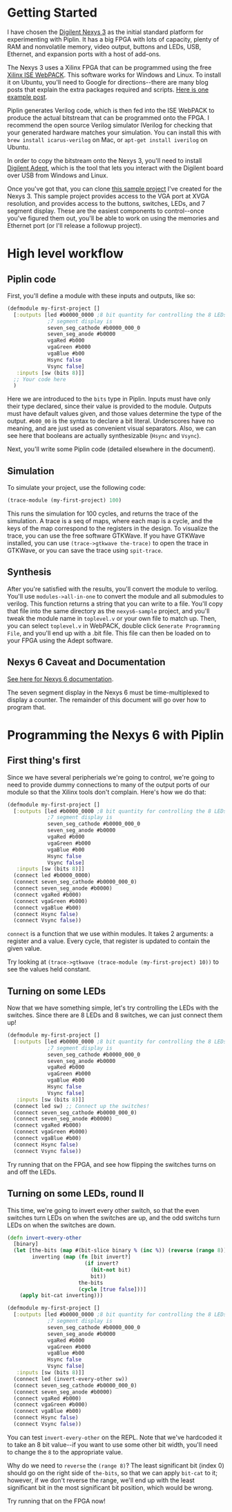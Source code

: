 # Getting Started

I have chosen the [Digilent Nexys 3](http://www.digilentinc.com/Products/Detail.cfm?NavPath=2,400,897&Prod=NEXYS3&CFID=277304&CFTOKEN=75901224) as the initial standard platform for experimenting with Piplin. It has a big FPGA with lots of capacity, plenty of RAM and nonvolatile memory, video output, buttons and LEDs, USB, Ethernet, and expansion ports with a host of add-ons.

The Nexys 3 uses a Xilinx FPGA that can be programmed using the free [Xilinx ISE WebPACK](http://www.xilinx.com/products/design-tools/ise-design-suite/ise-webpack.htm). This software works for Windows and Linux. To install it on Ubuntu, you'll need to Google for directions--there are many blog posts that explain the extra packages required and scripts. [Here is one example post](http://blog.2gn.com/electronics/xilinx-ise-14-2-on-ubuntu-12-04/).

Piplin generates Verilog code, which is then fed into the ISE WebPACK to produce the actual bitstream that can be programmed onto the FPGA. I recommend the open source Verilog simulator IVerilog for checking that your generated hardware matches your simulation. You can install this with `brew install icarus-verilog` on Mac, or `apt-get install iverilog` on Ubuntu.

In order to copy the bitstream onto the Nexys 3, you'll need to install [Digilent Adept](http://www.digilentinc.com/Products/Detail.cfm?NavPath=2,66,828&Prod=ADEPT2), which is the tool that lets you interact with the Digilent board over USB from Windows and Linux.

Once you've got that, you can clone [this sample project](https://github.com/dgrnbrg/nexys6-sample) I've created for the Nexys 3. This sample project provides access to the VGA port at XVGA resolution, and provides access to the buttons, switches, LEDs, and 7 segment display. These are the easiest components to control--once you've figured them out, you'll be able to work on using the memories and Ethernet port (or I'll release a followup project).

# High level workflow

## Piplin code

First, you'll define a module with these inputs and outputs, like so:

```clojure
(defmodule my-first-project []
  [:outputs [led #b0000_0000 ;8 bit quantity for controlling the 8 LEDs
             ;7 segment display is 
             seven_seg_cathode #b0000_000_0
             seven_seg_anode #b0000
             vgaRed #b000
             vgaGreen #b000
             vgaBlue #b00
             Hsync false
             Vsync false]
   :inputs [sw (bits 8)]]
  ;; Your code here
  )
```

Here we are introduced to the `bits` type in Piplin. Inputs must have only their type declared, since their value is provided to the module. Outputs must have default values given, and those values determine the type of the output. `#b00_00` is the syntax to declare a bit literal. Underscores have no meaning, and are just used as convenient visual separators. Also, we can see here that booleans are actually synthesizable (`Hsync` and `Vsync`).

Next, you'll write some Piplin code (detailed elsewhere in the document).

## Simulation

To simulate your project, use the following code:

```clojure
(trace-module (my-first-project) 100)
```

This runs the simulation for 100 cycles, and returns the trace of the simulation. A trace is a seq of maps, where each map is a cycle, and the keys of the map correspond to the registers in the design. To visualize the trace, you can use the free software GTKWave. If you have GTKWave installed, you can use `(trace->gtkwave the-trace)` to open the trace in GTKWave, or you can save the trace using `spit-trace`.

## Synthesis

After you're satisfied with the results, you'll convert the module to verilog. You'll use `modules->all-in-one` to convert the module and all submodules to verilog. This function returns a string that you can write to a file. You'll copy that file into the same directory as the `nexys6-sample` project, and you'll tweak the module name in `toplevel.v` or your own file to match up. Then, you can select `toplevel.v` in WebPACK, double click `Generate Programming File`, and you'll end up with a .bit file. This file can then be loaded on to your FPGA using the Adept software.

## Nexys 6 Caveat and Documentation

[See here for Nexys 6 documentation](http://www.digilentinc.com/Data/Products/NEXYS3/Nexys3_rm.pdf).

The seven segment display in the Nexys 6 must be time-multiplexed to display a counter. The remainder of this document will go over how to program that.

# Programming the Nexys 6 with Piplin

## First thing's first

Since we have several peripherials we're going to control, we're going to need to provide dummy connections to many of the output ports of our module so that the Xilinx tools don't complain. Here's how we do that:

```clojure
(defmodule my-first-project []
  [:outputs [led #b0000_0000 ;8 bit quantity for controlling the 8 LEDs
             ;7 segment display is 
             seven_seg_cathode #b0000_000_0
             seven_seg_anode #b0000
             vgaRed #b000
             vgaGreen #b000
             vgaBlue #b00
             Hsync false
             Vsync false]
   :inputs [sw (bits 8)]]
  (connect led #b0000_0000)
  (connect seven_seg_cathode #b0000_000_0)
  (connect seven_seg_anode #b0000)
  (connect vgaRed #b000)
  (connect vgaGreen #b000)
  (connect vgaBlue #b00)
  (connect Hsync false)
  (connect Vsync false))
```

`connect` is a function that we use within modules. It takes 2 arguments: a register and a value. Every cycle, that register is updated to contain the given value.

Try looking at `(trace->gtkwave (trace-module (my-first-project) 10))` to see the values held constant.

## Turning on some LEDs

Now that we have something simple, let's try controlling the LEDs with the switches. Since there are 8 LEDs and 8 switches, we can just connect them up!

```clojure
(defmodule my-first-project []
  [:outputs [led #b0000_0000 ;8 bit quantity for controlling the 8 LEDs
             ;7 segment display is 
             seven_seg_cathode #b0000_000_0
             seven_seg_anode #b0000
             vgaRed #b000
             vgaGreen #b000
             vgaBlue #b00
             Hsync false
             Vsync false]
   :inputs [sw (bits 8)]]
  (connect led sw) ;; Connect up the switches!
  (connect seven_seg_cathode #b0000_000_0)
  (connect seven_seg_anode #b0000)
  (connect vgaRed #b000)
  (connect vgaGreen #b000)
  (connect vgaBlue #b00)
  (connect Hsync false)
  (connect Vsync false))
```

Try running that on the FPGA, and see how flipping the switches turns on and off the LEDs.

## Turning on some LEDs, round II

This time, we're going to invert every other switch, so that the even switches turn LEDs on when the switches are up, and the odd switchs turn LEDs on when the switches are down.

```clojure
(defn invert-every-other
  [binary]
  (let [the-bits (map #(bit-slice binary % (inc %)) (reverse (range 8)))
        inverting (map (fn [bit invert?]
                         (if invert?
                           (bit-not bit)
                           bit))
                       the-bits
                       (cycle [true false]))]
    (apply bit-cat inverting)))

(defmodule my-first-project []
  [:outputs [led #b0000_0000 ;8 bit quantity for controlling the 8 LEDs
             ;7 segment display is 
             seven_seg_cathode #b0000_000_0
             seven_seg_anode #b0000
             vgaRed #b000
             vgaGreen #b000
             vgaBlue #b00
             Hsync false
             Vsync false]
   :inputs [sw (bits 8)]]
  (connect led (invert-every-other sw))
  (connect seven_seg_cathode #b0000_000_0)
  (connect seven_seg_anode #b0000)
  (connect vgaRed #b000)
  (connect vgaGreen #b000)
  (connect vgaBlue #b00)
  (connect Hsync false)
  (connect Vsync false))
```

You can test `invert-every-other` on the REPL. Note that we've hardcoded it to take an 8 bit value--if you want to use some other bit width, you'll need to change the `8` to the appropriate value.

Why do we need to `reverse` the `(range 8)`? The least significant bit (index 0) should go on the right side of `the-bits`, so that we can apply `bit-cat` to it; however, if we don't reverse the range, we'll end up with the least significant bit in the most significant bit position, which would be wrong.

Try running that on the FPGA now!
